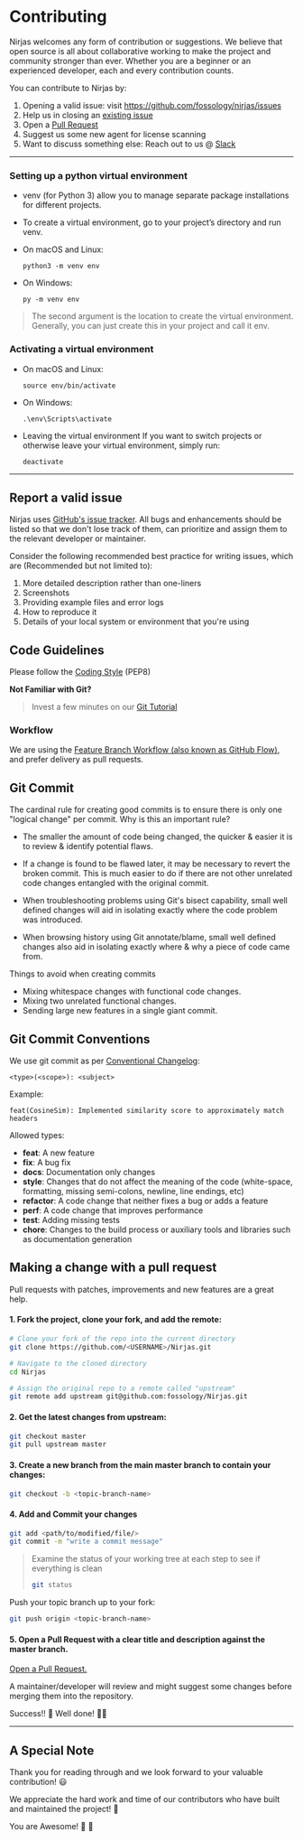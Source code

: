 # Contributing

Nirjas welcomes any form of contribution or suggestions. We believe that open source is all about collaborative working to make the project and community stronger than ever. Whether you are a beginner or an experienced developer, each and every contribution counts.

You can contribute to Nirjas by:
1. Opening a valid issue: visit https://github.com/fossology/nirjas/issues 
2. Help us in closing an [existing issue](https://github.com/fossology/nirjas/issues)
3. Open a [Pull Request](https://github.com/fossology/nirjas/pulls)
4. Suggest us some new agent for license scanning
5. Want to discuss something else: Reach out to us @ [Slack](https://fossology.slack.com/)


***


### Setting up a python virtual environment
* venv (for Python 3) allow you to manage separate package installations for different projects. 
* To create a virtual environment, go to your project’s directory and run venv. 

* On macOS and Linux:

    `python3 -m venv env`

* On Windows:

    `py -m venv env`

> The second argument is the location to create the virtual environment. Generally, you can just create this in your project and call it env.


### Activating a virtual environment 
* On macOS and Linux:
    
    `source env/bin/activate`

* On Windows:

    `.\env\Scripts\activate`

* Leaving the virtual environment
If you want to switch projects or otherwise leave your virtual environment, simply run:

    `deactivate`

***


## Report a valid issue  

Nirjas uses [GitHub's issue tracker](https://github.com/fossology/nirjas/issues). All bugs and enhancements should be listed so that we don't lose track of them, can prioritize and assign them to the relevant developer or maintainer.

Consider the following recommended best practice for writing issues, which are (Recommended but not limited to):
1. More detailed description rather than one-liners
2. Screenshots 
3. Providing example files and error logs
4. How to reproduce it
5. Details of your local system or environment that you're using

## Code Guidelines

Please follow the [Coding Style](https://www.python.org/dev/peps/pep-0008/) (PEP8)

**Not Familiar with Git?**

> Invest a few minutes on our [Git Tutorial](https://github.com/fossology/fossology/wiki/Git-basic-commands) 

### Workflow

We are using the [Feature Branch Workflow (also known as GitHub Flow)](https://guides.github.com/introduction/flow/),
and prefer delivery as pull requests.

## Git Commit

The cardinal rule for creating good commits is to ensure there is only one
"logical change" per commit. Why is this an important rule?

*   The smaller the amount of code being changed, the quicker & easier it is to
    review & identify potential flaws.

*   If a change is found to be flawed later, it may be necessary to revert the
    broken commit. This is much easier to do if there are not other unrelated
    code changes entangled with the original commit.

*   When troubleshooting problems using Git's bisect capability, small well
    defined changes will aid in isolating exactly where the code problem was
    introduced.

*   When browsing history using Git annotate/blame, small well defined changes
    also aid in isolating exactly where & why a piece of code came from.

Things to avoid when creating commits

*   Mixing whitespace changes with functional code changes.
*   Mixing two unrelated functional changes.
*   Sending large new features in a single giant commit.

## Git Commit Conventions

We use git commit as per [Conventional Changelog](https://github.com/ajoslin/conventional-changelog):

```none
<type>(<scope>): <subject>
```

Example:

```none
feat(CosineSim): Implemented similarity score to approximately match headers
```

Allowed types:

*   **feat**: A new feature
*   **fix**: A bug fix
*   **docs**: Documentation only changes
*   **style**: Changes that do not affect the meaning of the code (white-space, formatting, missing semi-colons, newline, line endings, etc)
*   **refactor**: A code change that neither fixes a bug or adds a feature
*   **perf**: A code change that improves performance
*   **test**: Adding missing tests
*   **chore**: Changes to the build process or auxiliary tools and libraries such as documentation generation

## Making a change with a pull request 

Pull requests with patches, improvements and new features are a great help. 

#### 1. Fork the project, clone your fork, and add the remote:

```sh
# Clone your fork of the repo into the current directory
git clone https://github.com/<USERNAME>/Nirjas.git

# Navigate to the cloned directory
cd Nirjas

# Assign the original repo to a remote called "upstream"
git remote add upstream git@github.com:fossology/Nirjas.git 
```
#### 2. Get the latest changes from upstream:

```sh
git checkout master
git pull upstream master
```

#### 3. Create a new branch from the main master branch to contain your changes:

```sh 
git checkout -b <topic-branch-name> 
```

#### 4. Add and Commit your changes

```sh
git add <path/to/modified/file/> 
git commit -m "write a commit message"
```
> Examine the status of your working tree at each step to see if everything is clean
>```sh
> git status
> ```

Push your topic branch up to your fork:
```sh
git push origin <topic-branch-name> 
```

#### 5. Open a Pull Request with a clear title and description against the master branch.

[Open a Pull Request.](https://help.github.com/en/github/collaborating-with-issues-and-pull-requests/creating-a-pull-request)


A maintainer/developer will review and might suggest some changes before merging them into the repository.

Success!! :tada:  Well done! :bowing_man: 


***


## A Special Note 

Thank you for reading through and we look forward to your valuable contribution! :smiley:  

We appreciate the hard work and time of our contributors who have built and maintained the project! :raised_hands:

You are Awesome! :star2: :star_struck: 